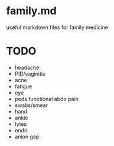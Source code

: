 # family.md
useful markdown files for family medicine

# TODO
- headache
- PID/vaginitis
- acne
- fatigue
- eye
- peds functional abdo pain
- swabs/smear
- hand
- ankle
- lytes
- endo
- anion gap
